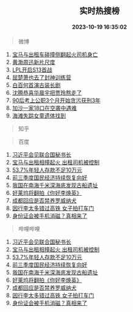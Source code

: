 <div align="center"><h2>实时热搜榜</h2><h4>2023-10-19 16:35:02</h4></div>

> 微博  

1. [宝马与出租车碰撞侧翻起火司机身亡](https://s.weibo.com/weibo?q=%23%E5%AE%9D%E9%A9%AC%E4%B8%8E%E5%87%BA%E7%A7%9F%E8%BD%A6%E7%A2%B0%E6%92%9E%E4%BE%A7%E7%BF%BB%E8%B5%B7%E7%81%AB%E5%8F%B8%E6%9C%BA%E8%BA%AB%E4%BA%A1%23&t=31&band_rank=1&Refer=top)<br />
2. [黄渤周迅新片尺度](https://s.weibo.com/weibo?q=%23%E9%BB%84%E6%B8%A4%E5%91%A8%E8%BF%85%E6%96%B0%E7%89%87%E5%B0%BA%E5%BA%A6%23&t=31&band_rank=2&Refer=top)<br />
3. [LPL开启S13首战](https://s.weibo.com/weibo?q=%23LPL%E5%BC%80%E5%90%AFS13%E9%A6%96%E6%88%98%23&t=31&band_rank=3&Refer=top)<br />
4. [屈楚萧也去了封神训练营](https://s.weibo.com/weibo?q=%E5%B1%88%E6%A5%9A%E8%90%A7%E4%B9%9F%E5%8E%BB%E4%BA%86%E5%B0%81%E7%A5%9E%E8%AE%AD%E7%BB%83%E8%90%A5&t=31&band_rank=4&Refer=top)<br />
5. [白百何首演古装长剧](https://s.weibo.com/weibo?q=%23%E7%99%BD%E7%99%BE%E4%BD%95%E9%A6%96%E6%BC%94%E5%8F%A4%E8%A3%85%E9%95%BF%E5%89%A7%23&t=31&band_rank=5&Refer=top)<br />
6. [沈腾恭喜华晨宇把贾玲熬走了](https://s.weibo.com/weibo?q=%23%E6%B2%88%E8%85%BE%E6%81%AD%E5%96%9C%E5%8D%8E%E6%99%A8%E5%AE%87%E6%8A%8A%E8%B4%BE%E7%8E%B2%E7%86%AC%E8%B5%B0%E4%BA%86%23&t=31&band_rank=6&Refer=top)<br />
7. [90后考上公职3个月开始贪污获刑3年](https://s.weibo.com/weibo?q=%2390%E5%90%8E%E8%80%83%E4%B8%8A%E5%85%AC%E8%81%8C3%E4%B8%AA%E6%9C%88%E5%BC%80%E5%A7%8B%E8%B4%AA%E6%B1%A1%E8%8E%B7%E5%88%913%E5%B9%B4%23&t=31&band_rank=7&Refer=top)<br />
8. [加沙一家18口在空袭中遇难](https://s.weibo.com/weibo?q=%23%E5%8A%A0%E6%B2%99%E4%B8%80%E5%AE%B618%E5%8F%A3%E5%9C%A8%E7%A9%BA%E8%A2%AD%E4%B8%AD%E9%81%87%E9%9A%BE%23&t=31&band_rank=8&Refer=top)<br />
9. [海滩失踪女童遗体找到](https://s.weibo.com/weibo?q=%23%E6%B5%B7%E6%BB%A9%E5%A4%B1%E8%B8%AA%E5%A5%B3%E7%AB%A5%E9%81%97%E4%BD%93%E6%89%BE%E5%88%B0%23&t=31&band_rank=9&Refer=top)<br />

> 知乎  


> 百度  

1. [习近平会见联合国秘书长](https://www.baidu.com/s?wd=%E4%B9%A0%E8%BF%91%E5%B9%B3%E4%BC%9A%E8%A7%81%E8%81%94%E5%90%88%E5%9B%BD%E7%A7%98%E4%B9%A6%E9%95%BF&sa=fyb_news&rsv_dl=fyb_news)<br />
2. [宝马与出租相撞起火 出租司机被控制](https://www.baidu.com/s?wd=%E5%AE%9D%E9%A9%AC%E4%B8%8E%E5%87%BA%E7%A7%9F%E7%9B%B8%E6%92%9E%E8%B5%B7%E7%81%AB+%E5%87%BA%E7%A7%9F%E5%8F%B8%E6%9C%BA%E8%A2%AB%E6%8E%A7%E5%88%B6&sa=fyb_news&rsv_dl=fyb_news)<br />
3. [53.7%年轻人存款不足10万元](https://www.baidu.com/s?wd=53.7%25%E5%B9%B4%E8%BD%BB%E4%BA%BA%E5%AD%98%E6%AC%BE%E4%B8%8D%E8%B6%B310%E4%B8%87%E5%85%83&sa=fyb_news&rsv_dl=fyb_news)<br />
4. [前三季度国民经济持续恢复向好](https://www.baidu.com/s?wd=%E5%89%8D%E4%B8%89%E5%AD%A3%E5%BA%A6%E5%9B%BD%E6%B0%91%E7%BB%8F%E6%B5%8E%E6%8C%81%E7%BB%AD%E6%81%A2%E5%A4%8D%E5%90%91%E5%A5%BD&sa=fyb_news&rsv_dl=fyb_news)<br />
5. [我国在南海千米深海底发现古船遗址](https://www.baidu.com/s?wd=%E6%88%91%E5%9B%BD%E5%9C%A8%E5%8D%97%E6%B5%B7%E5%8D%83%E7%B1%B3%E6%B7%B1%E6%B5%B7%E5%BA%95%E5%8F%91%E7%8E%B0%E5%8F%A4%E8%88%B9%E9%81%97%E5%9D%80&sa=fyb_news&rsv_dl=fyb_news)<br />
6. [好莱坞将翻拍《你好李焕英》](https://www.baidu.com/s?wd=%E5%A5%BD%E8%8E%B1%E5%9D%9E%E5%B0%86%E7%BF%BB%E6%8B%8D%E3%80%8A%E4%BD%A0%E5%A5%BD%E6%9D%8E%E7%84%95%E8%8B%B1%E3%80%8B&sa=fyb_news&rsv_dl=fyb_news)<br />
7. [成都回应是否禁养罗威纳犬](https://www.baidu.com/s?wd=%E6%88%90%E9%83%BD%E5%9B%9E%E5%BA%94%E6%98%AF%E5%90%A6%E7%A6%81%E5%85%BB%E7%BD%97%E5%A8%81%E7%BA%B3%E7%8A%AC&sa=fyb_news&rsv_dl=fyb_news)<br />
8. [因行李太多错过高铁 女子拍打车门](https://www.baidu.com/s?wd=%E5%9B%A0%E8%A1%8C%E6%9D%8E%E5%A4%AA%E5%A4%9A%E9%94%99%E8%BF%87%E9%AB%98%E9%93%81+%E5%A5%B3%E5%AD%90%E6%8B%8D%E6%89%93%E8%BD%A6%E9%97%A8&sa=fyb_news&rsv_dl=fyb_news)<br />
9. [身份证会被手机消磁？真相来了](https://www.baidu.com/s?wd=%E8%BA%AB%E4%BB%BD%E8%AF%81%E4%BC%9A%E8%A2%AB%E6%89%8B%E6%9C%BA%E6%B6%88%E7%A3%81%EF%BC%9F%E7%9C%9F%E7%9B%B8%E6%9D%A5%E4%BA%86&sa=fyb_news&rsv_dl=fyb_news)<br />

> 哔哩哔哩  

1. [习近平会见联合国秘书长](https://www.baidu.com/s?wd=%E4%B9%A0%E8%BF%91%E5%B9%B3%E4%BC%9A%E8%A7%81%E8%81%94%E5%90%88%E5%9B%BD%E7%A7%98%E4%B9%A6%E9%95%BF&sa=fyb_news&rsv_dl=fyb_news)<br />
2. [宝马与出租相撞起火 出租司机被控制](https://www.baidu.com/s?wd=%E5%AE%9D%E9%A9%AC%E4%B8%8E%E5%87%BA%E7%A7%9F%E7%9B%B8%E6%92%9E%E8%B5%B7%E7%81%AB+%E5%87%BA%E7%A7%9F%E5%8F%B8%E6%9C%BA%E8%A2%AB%E6%8E%A7%E5%88%B6&sa=fyb_news&rsv_dl=fyb_news)<br />
3. [53.7%年轻人存款不足10万元](https://www.baidu.com/s?wd=53.7%25%E5%B9%B4%E8%BD%BB%E4%BA%BA%E5%AD%98%E6%AC%BE%E4%B8%8D%E8%B6%B310%E4%B8%87%E5%85%83&sa=fyb_news&rsv_dl=fyb_news)<br />
4. [前三季度国民经济持续恢复向好](https://www.baidu.com/s?wd=%E5%89%8D%E4%B8%89%E5%AD%A3%E5%BA%A6%E5%9B%BD%E6%B0%91%E7%BB%8F%E6%B5%8E%E6%8C%81%E7%BB%AD%E6%81%A2%E5%A4%8D%E5%90%91%E5%A5%BD&sa=fyb_news&rsv_dl=fyb_news)<br />
5. [我国在南海千米深海底发现古船遗址](https://www.baidu.com/s?wd=%E6%88%91%E5%9B%BD%E5%9C%A8%E5%8D%97%E6%B5%B7%E5%8D%83%E7%B1%B3%E6%B7%B1%E6%B5%B7%E5%BA%95%E5%8F%91%E7%8E%B0%E5%8F%A4%E8%88%B9%E9%81%97%E5%9D%80&sa=fyb_news&rsv_dl=fyb_news)<br />
6. [好莱坞将翻拍《你好李焕英》](https://www.baidu.com/s?wd=%E5%A5%BD%E8%8E%B1%E5%9D%9E%E5%B0%86%E7%BF%BB%E6%8B%8D%E3%80%8A%E4%BD%A0%E5%A5%BD%E6%9D%8E%E7%84%95%E8%8B%B1%E3%80%8B&sa=fyb_news&rsv_dl=fyb_news)<br />
7. [成都回应是否禁养罗威纳犬](https://www.baidu.com/s?wd=%E6%88%90%E9%83%BD%E5%9B%9E%E5%BA%94%E6%98%AF%E5%90%A6%E7%A6%81%E5%85%BB%E7%BD%97%E5%A8%81%E7%BA%B3%E7%8A%AC&sa=fyb_news&rsv_dl=fyb_news)<br />
8. [因行李太多错过高铁 女子拍打车门](https://www.baidu.com/s?wd=%E5%9B%A0%E8%A1%8C%E6%9D%8E%E5%A4%AA%E5%A4%9A%E9%94%99%E8%BF%87%E9%AB%98%E9%93%81+%E5%A5%B3%E5%AD%90%E6%8B%8D%E6%89%93%E8%BD%A6%E9%97%A8&sa=fyb_news&rsv_dl=fyb_news)<br />
9. [身份证会被手机消磁？真相来了](https://www.baidu.com/s?wd=%E8%BA%AB%E4%BB%BD%E8%AF%81%E4%BC%9A%E8%A2%AB%E6%89%8B%E6%9C%BA%E6%B6%88%E7%A3%81%EF%BC%9F%E7%9C%9F%E7%9B%B8%E6%9D%A5%E4%BA%86&sa=fyb_news&rsv_dl=fyb_news)<br />
